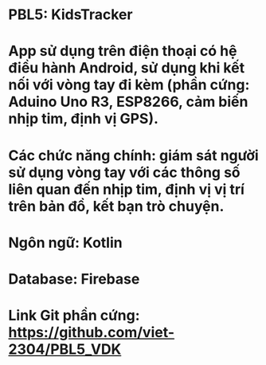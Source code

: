 # PBL5: KidsTracker
# App sử dụng trên điện thoại có hệ điều hành Android, sử dụng khi kết nối với vòng tay đi kèm (phần cứng: Aduino Uno R3, ESP8266, cảm biến nhịp tim, định vị GPS).
# Các chức năng chính: giám sát người sử dụng vòng tay với các thông số liên quan đến nhịp tim, định vị vị trí trên bản đồ, kết bạn trò chuyện.
# Ngôn ngữ: Kotlin
# Database: Firebase
# Link Git phần cứng: https://github.com/viet-2304/PBL5_VDK
